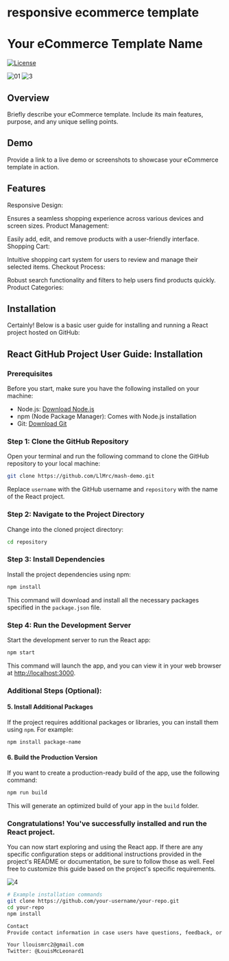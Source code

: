 # responsive ecommerce template
# Your eCommerce Template Name

[![License](https://img.shields.io/badge/license-MIT-blue.svg)](LICENSE)

![01](https://github.com/LlMrc/mash-demo/assets/90993312/fda4f704-278c-4242-92d4-46733b4b7b62)
![3](https://github.com/LlMrc/mash-demo/assets/90993312/207d9bac-08cf-48c5-8d2f-6d1dd9891ebf)



## Overview

Briefly describe your eCommerce template. Include its main features, purpose, and any unique selling points.

## Demo

Provide a link to a live demo or screenshots to showcase your eCommerce template in action.

## Features

Responsive Design:

Ensures a seamless shopping experience across various devices and screen sizes.
Product Management:

Easily add, edit, and remove products with a user-friendly interface.
Shopping Cart:

Intuitive shopping cart system for users to review and manage their selected items.
Checkout Process:

Robust search functionality and filters to help users find products quickly.
Product Categories:



## Installation
Certainly! Below is a basic user guide for installing and running a React project hosted on GitHub:

## React GitHub Project User Guide: Installation

### Prerequisites

Before you start, make sure you have the following installed on your machine:

- Node.js: [Download Node.js](https://nodejs.org/)
- npm (Node Package Manager): Comes with Node.js installation
- Git: [Download Git](https://git-scm.com/)

### Step 1: Clone the GitHub Repository

Open your terminal and run the following command to clone the GitHub repository to your local machine:

```bash
git clone https://github.com/LlMrc/mash-demo.git
```

Replace `username` with the GitHub username and `repository` with the name of the React project.

### Step 2: Navigate to the Project Directory

Change into the cloned project directory:

```bash
cd repository
```

### Step 3: Install Dependencies

Install the project dependencies using npm:

```bash
npm install
```

This command will download and install all the necessary packages specified in the `package.json` file.

### Step 4: Run the Development Server

Start the development server to run the React app:

```bash
npm start
```

This command will launch the app, and you can view it in your web browser at [http://localhost:3000](http://localhost:3000).

### Additional Steps (Optional):

#### 5. Install Additional Packages

If the project requires additional packages or libraries, you can install them using `npm`. For example:

```bash
npm install package-name
```

#### 6. Build the Production Version

If you want to create a production-ready build of the app, use the following command:

```bash
npm run build
```

This will generate an optimized build of your app in the `build` folder.

### Congratulations! You've successfully installed and run the React project.

You can now start exploring and using the React app. If there are any specific configuration steps or additional instructions provided in the project's README or documentation, be sure to follow those as well. Feel free to customize this guide based on the project's specific requirements.



![4](https://github.com/LlMrc/mash-demo/assets/90993312/3a72f23b-e95f-4187-bb52-01cbdae1df5c)
```bash
# Example installation commands
git clone https://github.com/your-username/your-repo.git
cd your-repo
npm install

Contact
Provide contact information in case users have questions, feedback, or want to collaborate.

Your llouismrc2@gmail.com
Twitter: @LouisMcLeonard1
